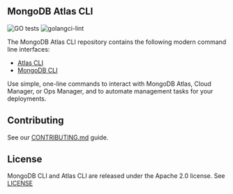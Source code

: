 ## MongoDB Atlas CLI

![GO tests](https://github.com/mongodb/mongodb-atlas-cli/workflows/GO%20tests/badge.svg)
![golangci-lint](https://github.com/mongodb/mongodb-atlas-cli/workflows/golangci-lint/badge.svg)

The MongoDB Atlas CLI repository contains the following modern command line interfaces:
- [Atlas CLI](atlascli.md)
- [MongoDB CLI](mongocli.md)

Use simple, one-line commands to interact with MongoDB Atlas, Cloud Manager, or Ops Manager, and to automate management tasks for your deployments.

## Contributing

See our [CONTRIBUTING.md](CONTRIBUTING.md) guide.

## License

MongoDB CLI and Atlas CLI are released under the Apache 2.0 license. See [LICENSE](LICENSE)

